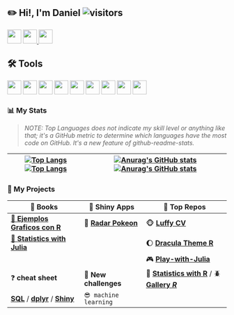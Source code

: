 ## ✏️ **Hi!, I'm Daniel** ![visitors](https://visitor-badge.glitch.me/badge?page_id=daniel-rojsanch.daniel-rojsanch&left_color=yellow&right_color=blue)

  <a href = "https://www.linkedin.com/in/daniel-rojsanch/"> <img height="32" width="32" src="https://cdn.simpleicons.org/LinkedIn" /></a> <a href = "daniel.rojsanch@gmail.com"><img height="32" width="32" src="https://cdn.simpleicons.org/Gmail" /> </a> <a href = "https://t.me/daniel_rojsanch"><img height="32" width="32" src="https://cdn.simpleicons.org/Telegram" /> </a>


## **🛠️ Tools**  
  
<img height="32" width="32" src="https://cdn.simpleicons.org/R" /> <img height="32" width="32" src="https://cdn.simpleicons.org/Julia" /> <img height="32" width="32" src="https://cdn.simpleicons.org/LaTeX" /> <img height="32" width="32" src="https://cdn.simpleicons.org/MySQL" /> <img height="32" width="32" src="https://cdn.simpleicons.org/Markdown" /> <img height="32" width="32" src="https://cdn.simpleicons.org/VisualStudioCode" /> <img height="32" width="32" src="https://cdn.simpleicons.org/Jupyter" /> <img height="32" width="32" src="https://cdn.simpleicons.org/PowerBi" /> <img height="32" width="32" src="https://cdn.simpleicons.org/Linux/000000" />


### :bar_chart: My Stats

> *NOTE: Top Languages does not indicate my skill level or anything like that; it's a GitHub metric to determine which languages have the most code on GitHub. It's a new feature of github-readme-stats.*

| [![Top Langs](https://github-readme-stats-goku.vercel.app/api/top-langs/?username=daniel-rojsanch&layout=compact&hide=jupyter%20notebook,html,css&theme=flag-india#gh-light-mode-only)](https://github.com/anuraghazra/github-readme-stats#gh-light-mode-only)[![Top Langs](https://github-readme-stats-goku.vercel.app/api/top-langs/?username=daniel-rojsanch&layout=compact&hide=jupyter%20notebook,html,css&theme=codeSTACKr#gh-dark-mode-only)](https://github.com/anuraghazra/github-readme-stats#gh-dark-mode-only) | [![Anurag's GitHub stats](https://github-readme-stats-goku.vercel.app/api?username=daniel-rojsanch&show_icons=true&theme=buefy#gh-light-mode-only)](https://github.com/anuraghazra/github-readme-stats#gh-light-mode-only) [![Anurag's GitHub stats](https://github-readme-stats-goku.vercel.app/api?username=daniel-rojsanch&show_icons=true&theme=vue-dark#gh-dark-mode-only)](https://github.com/anuraghazra/github-readme-stats#gh-dark-mode-only) |
|-----|-----|
<!--[](./profile-3d-contrib/profile-season-animate.svg)-->

### 📌 My Projects


| 📙 Books| 🎸 Shiny Apps | 🚀 Top Repos |
|----------|----------------|--------------|
|[📗 **Ejemplos Graficos con R**](https://daniel-rojsanch.github.io/50-Ejemplos-Graficos-con-R/intro.html)|🐸 [**Radar Pokeon**](https://daniel-rojsanch.shinyapps.io/radar_pokemon/)| 🐵 [**Luffy CV**](https://github.com/daniel-rojsanch/Luffy-awesome-cv) |
|[📗 **Statistics with Julia** ](https://daniel-rojsanch.github.io/Statistics-with-Julia/intro.html) |   | 🌔 [**Dracula Theme R**](https://github.com/daniel-rojsanch/dracula-theme-R)  |
||  |🎮 [**Play-with-Julia**](https://github.com/daniel-rojsanch/Play-with-Julia)|
|❓ **cheat sheet** | 🍕 **New challenges**  |🌻 [**Statistics with R**](https://github.com/daniel-rojsanch/Statistics-wit) / 🪲 [**Gallery *R***](https://github.com/daniel-rojsanch/Gallery-R)|
| [**SQL**](https://learnsql.com/blog/sql-basics-cheat-sheet/sql-basics-cheat-sheet-a4.pdf) / [**dplyr**](https://www.rstudio.com/wp-content/uploads/2015/02/data-wrangling-cheatsheet.pdf) / [**Shiny**](https://shiny.rstudio.com/images/shiny-cheatsheet.pdf) | ```😎 machine learning```  |  |

